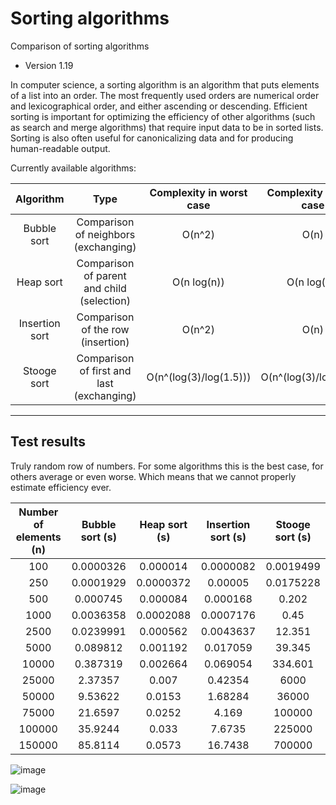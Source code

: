 # Sorting algorithms
Comparison of sorting algorithms

* Version 1.19

In computer science, a sorting algorithm is an algorithm that puts elements of a list into an order. The most frequently used orders are numerical order and lexicographical order, and either ascending or descending. Efficient sorting is important for optimizing the efficiency of other algorithms (such as search and merge algorithms) that require input data to be in sorted lists. Sorting is also often useful for canonicalizing data and for producing human-readable output.

Currently available algorithms:

|Algorithm|Type|Complexity in worst case|Complexity in best case|
|:---:|:---:|:---:|:---:|
|Bubble sort|Comparison of neighbors (exchanging)|O(n^2)| O(n) |
|Heap sort|Comparison of parent and child (selection)| O(n log(n)) | O(n log(n))| 
|Insertion sort|Comparison of the row (insertion)|O(n^2)|O(n)|
|Stooge sort|Comparison of first and last (exchanging)|O(n^(log(3)/log(1.5)))|O(n^(log(3)/log(1.5)))|

---
## Test results
Truly random row of numbers. For some algorithms this is the best case, for others average or even worse. Which means that we cannot properly estimate efficiency ever. 

|Number of elements (n)|Bubble sort (s)|Heap sort (s)|Insertion sort (s)|Stooge sort (s)|
|:---:|:---:|:---:|:---:|:---:|
|100|0.0000326|0.000014|0.0000082|0.0019499 |
|250|0.0001929|0.0000372|0.00005|0.0175228|
|500|0.000745|0.000084|0.000168|0.202|
|1000|0.0036358|0.0002088|0.0007176|0.45|
|2500|0.0239991|0.000562|0.0043637|12.351|
|5000|0.089812|0.001192|0.017059|39.345|
|10000|0.387319|0.002664|0.069054|334.601|
|25000|2.37357|0.007|0.42354|6000|
|50000|9.53622|0.0153|1.68284|36000|
|75000|21.6597|0.0252|4.169|100000|
|100000|35.9244|0.033|7.6735|225000|
|150000|85.8114|0.0573|16.7438|700000|

![image](https://user-images.githubusercontent.com/50341618/161387846-f9dce541-7e15-4999-8040-c0e0ae871f61.png)

![image](https://user-images.githubusercontent.com/50341618/161387859-20ea8d8a-5c2c-4726-83be-2a026fd84567.png)


